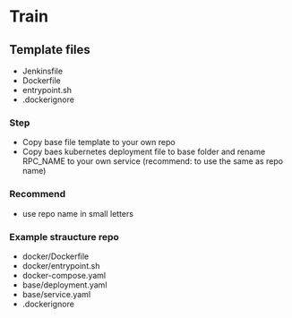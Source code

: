 # Train

## Template files

- Jenkinsfile
- Dockerfile
- entrypoint.sh
- .dockerignore


### Step 

- Copy base file template to your own repo
- Copy baes kubernetes deployment file to base folder and rename RPC_NAME to your own service (recommend: to use the same as repo name)

### Recommend
- use repo name in small letters


### Example straucture repo

- docker/Dockerfile
- docker/entrypoint.sh
- docker-compose.yaml
- base/deployment.yaml
- base/service.yaml
- .dockerignore
